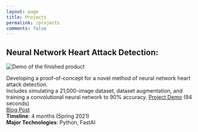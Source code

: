 ```yaml
---
layout: page
title: Projects
permalink: /projects
comments: false
---
```


## Neural Network Heart Attack Detection: 

![Demo of the finished product]({{site.baseurl}}/assets/images/heartnet1/preview.jpg)

Developing a proof-of-concept for a novel method of neural network heart attack detection.  
Includes simulating a 21,000-image dataset, dataset augmentation, and training a convolutional neural network to 90% accuracy. 
[Project Demo](https://www.youtube.com/watch?v=EqAU-FRu6C4) (94 seconds)  
[Blog Post](https://oapostrophe.github.io/heartnet/)  
**Timeline**: 4 months (Spring 2021)  
**Major Technologies**: Python, FastAI    
 


